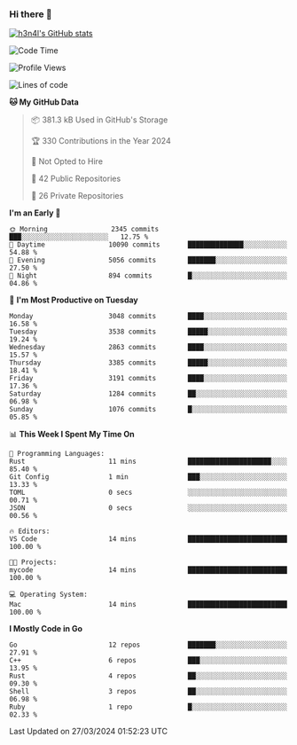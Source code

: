 ### Hi there 👋

[![h3n4l's GitHub stats](https://github-readme-stats.vercel.app/api?username=h3n4l&count_private=true&show_icons=true&theme=radical)](https://github.com/h3n4l/github-readme-stats)

<!--START_SECTION:waka-->
![Code Time](http://img.shields.io/badge/Code%20Time-1%2C850%20hrs%2021%20mins-blue)

![Profile Views](http://img.shields.io/badge/Profile%20Views-0-blue)

![Lines of code](https://img.shields.io/badge/From%20Hello%20World%20I%27ve%20Written-5.9%20million%20lines%20of%20code-blue)

**🐱 My GitHub Data** 

> 📦 381.3 kB Used in GitHub's Storage 
 > 
> 🏆 330 Contributions in the Year 2024
 > 
> 🚫 Not Opted to Hire
 > 
> 📜 42 Public Repositories 
 > 
> 🔑 26 Private Repositories 
 > 
**I'm an Early 🐤** 

```text
🌞 Morning                2345 commits        ███░░░░░░░░░░░░░░░░░░░░░░   12.75 % 
🌆 Daytime                10090 commits       ██████████████░░░░░░░░░░░   54.88 % 
🌃 Evening                5056 commits        ███████░░░░░░░░░░░░░░░░░░   27.50 % 
🌙 Night                  894 commits         █░░░░░░░░░░░░░░░░░░░░░░░░   04.86 % 
```
📅 **I'm Most Productive on Tuesday** 

```text
Monday                   3048 commits        ████░░░░░░░░░░░░░░░░░░░░░   16.58 % 
Tuesday                  3538 commits        █████░░░░░░░░░░░░░░░░░░░░   19.24 % 
Wednesday                2863 commits        ████░░░░░░░░░░░░░░░░░░░░░   15.57 % 
Thursday                 3385 commits        █████░░░░░░░░░░░░░░░░░░░░   18.41 % 
Friday                   3191 commits        ████░░░░░░░░░░░░░░░░░░░░░   17.36 % 
Saturday                 1284 commits        ██░░░░░░░░░░░░░░░░░░░░░░░   06.98 % 
Sunday                   1076 commits        █░░░░░░░░░░░░░░░░░░░░░░░░   05.85 % 
```


📊 **This Week I Spent My Time On** 

```text
💬 Programming Languages: 
Rust                     11 mins             █████████████████████░░░░   85.40 % 
Git Config               1 min               ███░░░░░░░░░░░░░░░░░░░░░░   13.33 % 
TOML                     0 secs              ░░░░░░░░░░░░░░░░░░░░░░░░░   00.71 % 
JSON                     0 secs              ░░░░░░░░░░░░░░░░░░░░░░░░░   00.56 % 

🔥 Editors: 
VS Code                  14 mins             █████████████████████████   100.00 % 

🐱‍💻 Projects: 
mycode                   14 mins             █████████████████████████   100.00 % 

💻 Operating System: 
Mac                      14 mins             █████████████████████████   100.00 % 
```

**I Mostly Code in Go** 

```text
Go                       12 repos            ███████░░░░░░░░░░░░░░░░░░   27.91 % 
C++                      6 repos             ███░░░░░░░░░░░░░░░░░░░░░░   13.95 % 
Rust                     4 repos             ██░░░░░░░░░░░░░░░░░░░░░░░   09.30 % 
Shell                    3 repos             ██░░░░░░░░░░░░░░░░░░░░░░░   06.98 % 
Ruby                     1 repo              █░░░░░░░░░░░░░░░░░░░░░░░░   02.33 % 
```




 Last Updated on 27/03/2024 01:52:23 UTC
<!--END_SECTION:waka-->

